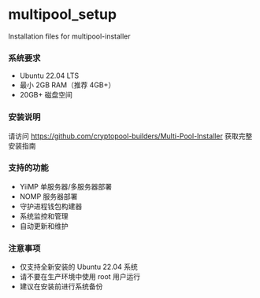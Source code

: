 # multipool_setup

Installation files for multipool-installer

### 系统要求
- Ubuntu 22.04 LTS
- 最小 2GB RAM（推荐 4GB+）
- 20GB+ 磁盘空间

### 安装说明
请访问 https://github.com/cryptopool-builders/Multi-Pool-Installer 获取完整安装指南

### 支持的功能
- YiiMP 单服务器/多服务器部署
- NOMP 服务器部署
- 守护进程钱包构建器
- 系统监控和管理
- 自动更新和维护

### 注意事项
- 仅支持全新安装的 Ubuntu 22.04 系统
- 请不要在生产环境中使用 root 用户运行
- 建议在安装前进行系统备份
